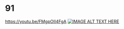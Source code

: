 # 91
https://youtu.be/FMgpOII4FgA
[![IMAGE ALT TEXT HERE](https://img.youtube.com/vi/FMgpOII4FgA/0.jpg)](https://www.youtube.com/watch?v=FMgpOII4FgA)

